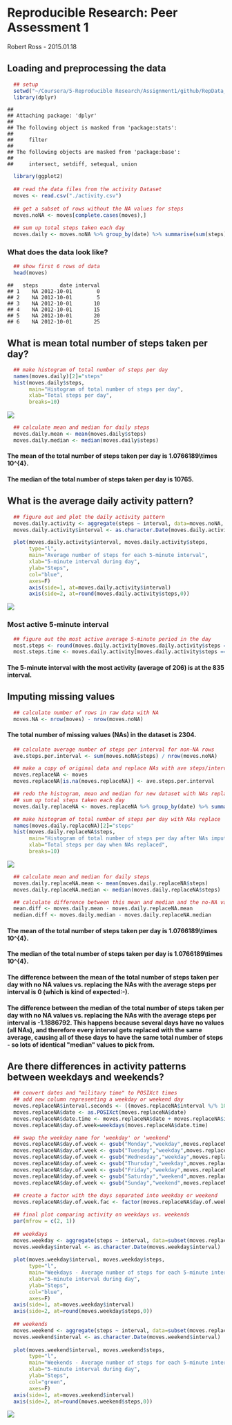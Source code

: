 # Reproducible Research: Peer Assessment 1
Robert Ross - 2015.01.18


## Loading and preprocessing the data


```r
  ## setup
  setwd("~/Coursera/5-Reproducible Research/Assignment1/github/RepData_PeerAssessment1")
  library(dplyr)
```

```
## 
## Attaching package: 'dplyr'
## 
## The following object is masked from 'package:stats':
## 
##     filter
## 
## The following objects are masked from 'package:base':
## 
##     intersect, setdiff, setequal, union
```

```r
  library(ggplot2)
  
  ## read the data files from the activity Dataset
  moves <- read.csv("./activity.csv")
  
  ## get a subset of rows without the NA values for steps
  moves.noNA <- moves[complete.cases(moves),]
  
  ## sum up total steps taken each day
  moves.daily <- moves.noNA %>% group_by(date) %>% summarise(sum(steps))
```

### What does the data look like?


```r
  ## show first 6 rows of data
  head(moves)  
```

```
##   steps       date interval
## 1    NA 2012-10-01        0
## 2    NA 2012-10-01        5
## 3    NA 2012-10-01       10
## 4    NA 2012-10-01       15
## 5    NA 2012-10-01       20
## 6    NA 2012-10-01       25
```

## What is mean total number of steps taken per day?


```r
  ## make histogram of total number of steps per day
  names(moves.daily)[2]="steps"
  hist(moves.daily$steps, 
       main="Histogram of total number of steps per day", 
       xlab="Total steps per day",
       breaks=10)
```

![](PA1_template_files/figure-html/unnamed-chunk-3-1.png) 

```r
  ## calculate mean and median for daily steps
  moves.daily.mean <- mean(moves.daily$steps)
  moves.daily.median <- median(moves.daily$steps)
```

#### The mean of the total number of steps taken per day is 1.0766189\times 10^{4}.


#### The median of the total number of steps taken per day is 10765.








## What is the average daily activity pattern?


```r
  ## figure out and plot the daily activity pattern
  moves.daily.activity <- aggregate(steps ~ interval, data=moves.noNA, mean)
  moves.daily.activity$interval <- as.character.Date(moves.daily.activity$interval)

  plot(moves.daily.activity$interval, moves.daily.activity$steps, 
       type="l", 
       main="Average number of steps for each 5-minute interval",
       xlab="5-minute interval during day", 
       ylab="Steps", 
       col="blue", 
       axes=F)
       axis(side=1, at=moves.daily.activity$interval)
       axis(side=2, at=round(moves.daily.activity$steps,0))
```

![](PA1_template_files/figure-html/unnamed-chunk-4-1.png) 

### Most active 5-minute interval



```r
  ## figure out the most active average 5-minute period in the day
  most.steps <- round(moves.daily.activity[moves.daily.activity$steps == max(moves.daily.activity$steps), 2],0)
  most.steps.time <- moves.daily.activity[moves.daily.activity$steps == max(moves.daily.activity$steps), 1]
```

#### The 5-minute interval with the most activity (average of 206)     is at the  835 interval.




## Imputing missing values


```r
  ## calculate number of rows in raw data with NA
  moves.NA <- nrow(moves) - nrow(moves.noNA)
```

#### The total number of missing values (NAs) in the dataset is 2304.



```r
  ## calculate average number of steps per interval for non-NA rows
  ave.steps.per.interval <- sum(moves.noNA$steps) / nrow(moves.noNA)

  ## make a copy of original data and replace NAs with ave steps/interval
  moves.replaceNA <- moves
  moves.replaceNA[is.na(moves.replaceNA)] <- ave.steps.per.interval

  ## redo the histogram, mean and median for new dataset with NAs replaced
  ## sum up total steps taken each day
  moves.daily.replaceNA <- moves.replaceNA %>% group_by(date) %>% summarise(sum(steps))

  ## make histogram of total number of steps per day with NAs replace
  names(moves.daily.replaceNA)[2]="steps"
  hist(moves.daily.replaceNA$steps, 
       main="Histogram of total number of steps per day after NAs imputed", 
       xlab="Total steps per day when NAs replaced",
       breaks=10)
```

![](PA1_template_files/figure-html/unnamed-chunk-7-1.png) 

```r
  ## calculate mean and median for daily steps
  moves.daily.replaceNA.mean <- mean(moves.daily.replaceNA$steps)
  moves.daily.replaceNA.median <- median(moves.daily.replaceNA$steps)

  ## calculate difference between this mean and median and the no-NA values
  mean.diff <- moves.daily.mean - moves.daily.replaceNA.mean
  median.diff <- moves.daily.median - moves.daily.replaceNA.median
```

#### The mean of the total number of steps taken per day is 1.0766189\times 10^{4}.


#### The median of the total number of steps taken per day is 1.0766189\times 10^{4}.


#### The difference between the mean of the total number of steps taken per day with no NA values vs. replacing the NAs with the average steps per interval is 0 (which is kind of expected:-).


#### The difference between the median of the total number of steps taken per day with no NA values vs. replacing the NAs with the average steps per interval is -1.1886792. This happens because several days have no values (all NAs), and therefore every interval gets replaced with the same average, causing all of these days to have the same total number of steps - so lots of identical "median" values to pick from.




## Are there differences in activity patterns between weekdays and weekends?


```r
  ## convert dates and "military time" to POSIXct times
  ## add new column representing a weekday or weekend day
  moves.replaceNA$interval.seconds <- ((moves.replaceNA$interval %/% 100) * 3600) + ((moves.replaceNA$interval %% 100) * 60)
  moves.replaceNA$date <- as.POSIXct(moves.replaceNA$date)
  moves.replaceNA$date.time <- moves.replaceNA$date + moves.replaceNA$interval.seconds
  moves.replaceNA$day.of.week=weekdays(moves.replaceNA$date.time)

  ## swap the weekday name for 'weekday' or 'weekend'
  moves.replaceNA$day.of.week <- gsub("Monday","weekday",moves.replaceNA$day.of.week)
  moves.replaceNA$day.of.week <- gsub("Tuesday","weekday",moves.replaceNA$day.of.week)
  moves.replaceNA$day.of.week <- gsub("Wednesday","weekday",moves.replaceNA$day.of.week)
  moves.replaceNA$day.of.week <- gsub("Thursday","weekday",moves.replaceNA$day.of.week)
  moves.replaceNA$day.of.week <- gsub("Friday","weekday",moves.replaceNA$day.of.week)
  moves.replaceNA$day.of.week <- gsub("Saturday","weekend",moves.replaceNA$day.of.week)
  moves.replaceNA$day.of.week <- gsub("Sunday","weekend",moves.replaceNA$day.of.week)
  
  ## create a factor with the days separated into weekday or weekend
  moves.replaceNA$day.of.week.fac <- factor(moves.replaceNA$day.of.week, labels=c("weekday","weekend"))

  ## final plot comparing activity on weekdays vs. weekends
  par(mfrow = c(2, 1))
  
  ## weekdays
  moves.weekday <- aggregate(steps ~ interval, data=subset(moves.replaceNA,day.of.week.fac=="weekday"), mean)
  moves.weekday$interval <- as.character.Date(moves.weekday$interval)
  
  plot(moves.weekday$interval, moves.weekday$steps, 
       type="l", 
       main="Weekdays - Average number of steps for each 5-minute interval",
       xlab="5-minute interval during day", 
       ylab="Steps", 
       col="blue", 
       axes=F)
  axis(side=1, at=moves.weekday$interval)
  axis(side=2, at=round(moves.weekday$steps,0))
  
  ## weekends
  moves.weekend <- aggregate(steps ~ interval, data=subset(moves.replaceNA,day.of.week.fac=="weekend"), mean)
  moves.weekend$interval <- as.character.Date(moves.weekend$interval)
  
  plot(moves.weekend$interval, moves.weekend$steps, 
       type="l", 
       main="Weekends - Average number of steps for each 5-minute interval",
       xlab="5-minute interval during day", 
       ylab="Steps", 
       col="green", 
       axes=F)
  axis(side=1, at=moves.weekend$interval)
  axis(side=2, at=round(moves.weekend$steps,0))
```

![](PA1_template_files/figure-html/unnamed-chunk-8-1.png) 
